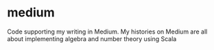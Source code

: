 # medium
Code supporting my writing in Medium. My histories on Medium are all about implementing algebra and number theory using Scala
